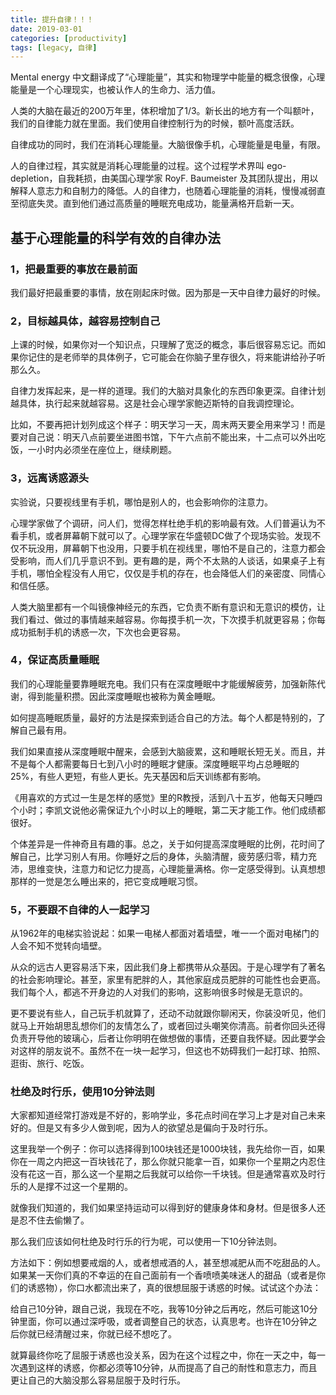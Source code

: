 ```yaml
---
title: 提升自律！！！
date: 2019-03-01
categories: [productivity]
tags: [legacy, 自律]
---
```


Mental energy 中文翻译成了“心理能量”，其实和物理学中能量的概念很像，心理能量是一个心理现实，也被认作人的生命力、活力值。

人类的大脑在最近的200万年里，体积增加了1/3。新长出的地方有一个叫额叶，我们的自律能力就在里面。我们使用自律控制行为的时候，额叶高度活跃。

自律成功的同时，我们在消耗心理能量。大脑很像手机，心理能量是电量，有限。

人的自律过程，其实就是消耗心理能量的过程。这个过程学术界叫 ego-depletion，自我耗损，由美国心理学家 RoyF. Baumeister 及其团队提出，用以解释人意志力和自制力的降低。人的自律力，也随着心理能量的消耗，慢慢减弱直至彻底失灵。直到他们通过高质量的睡眠充电成功，能量满格开启新一天。

## 基于心理能量的科学有效的自律办法

### 1，把最重要的事放在最前面

我们最好把最重要的事情，放在刚起床时做。因为那是一天中自律力最好的时候。

### 2，目标越具体，越容易控制自己

上课的时候，如果你对一个知识点，只理解了宽泛的概念，事后很容易忘记。而如果你记住的是老师举的具体例子，它可能会在你脑子里存很久，将来能讲给孙子听那么久。

自律力发挥起来，是一样的道理。我们的大脑对具象化的东西印象更深。自律计划越具体，执行起来就越容易。这是社会心理学家鲍迈斯特的自我调控理论。

比如，不要再把计划列成这个样子：明天学习一天，周末两天要全用来学习！而是要对自己说：明天八点前要坐进图书馆，下午六点前不能出来，十二点可以外出吃饭，一小时内必须坐在座位上，继续刷题。

### 3，远离诱惑源头

实验说，只要视线里有手机，哪怕是别人的，也会影响你的注意力。

心理学家做了个调研，问人们，觉得怎样杜绝手机的影响最有效。人们普遍认为不看手机，或者屏幕朝下就可以了。心理学家在华盛顿DC做了个现场实验。发现不仅不玩没用，屏幕朝下也没用，只要手机在视线里，哪怕不是自己的，注意力都会受影响，而人们几乎意识不到。更有趣的是，两个不太熟的人谈话，如果桌子上有手机，哪怕全程没有人用它，仅仅是手机的存在，也会降低人们的亲密度、同情心和信任感。

人类大脑里都有一个叫镜像神经元的东西，它负责不断有意识和无意识的模仿，让我们看过、做过的事情越来越容易。你每摸手机一次，下次摸手机就更容易；你每成功抵制手机的诱惑一次，下次也会更容易。

### 4，保证高质量睡眠

我们的心理能量要靠睡眠充电。我们只有在深度睡眠中才能缓解疲劳，加强新陈代谢，得到能量积攒。因此深度睡眠也被称为黄金睡眠。

如何提高睡眠质量，最好的方法是探索到适合自己的方法。每个人都是特别的，了解自己最有用。

我们如果直接从深度睡眠中醒来，会感到大脑疲累，这和睡眠长短无关。而且，并不是每个人都需要每日七到八小时的睡眠才健康。深度睡眠平均占总睡眠的25%，有些人更短，有些人更长。先天基因和后天训练都有影响。

《用喜欢的方式过一生是怎样的感觉》里的R教授，活到八十五岁，他每天只睡四个小时；李凯文说他必需保证九个小时以上的睡眠，第二天才能工作。他们成绩都很好。

个体差异是一件神奇且有趣的事。总之，关于如何提高深度睡眠的比例，花时间了解自己，比学习别人有用。你睡好之后的身体，头脑清醒，疲劳感归零，精力充沛，思维变快，注意力和记忆力提高，心理能量满格。你一定感受得到。认真想想那样的一觉是怎么睡出来的，把它变成睡眠习惯。

### 5，不要跟不自律的人一起学习

从1962年的电梯实验说起：如果一电梯人都面对着墙壁，唯一一个面对电梯门的人会不知不觉转向墙壁。

从众的远古人更容易活下来，因此我们身上都携带从众基因。于是心理学有了著名的社会影响理论。甚至，家里有肥胖的人，其他家庭成员肥胖的可能性也会更高。我们每个人，都逃不开身边的人对我们的影响，这影响很多时候是无意识的。

更不要说有些人，自己玩手机就算了，还动不动就跟你聊闲天，你装没听见，他们就马上开始胡思乱想你们的友情怎么了，或者回过头嘲笑你清高。前者你回头还得负责开导他的玻璃心，后者让你明明在做想做的事情，还要自我怀疑。因此要学会对这样的朋友说不。虽然不在一块一起学习，但这也不妨碍我们一起打球、拍照、逛街、旅行、吃饭。

### 杜绝及时行乐，使用10分钟法则

大家都知道经常打游戏是不好的，影响学业，多花点时间在学习上才是对自己未来好的。但是又有多少人做到呢，因为人的欲望总是偏向于及时行乐。

这里我举一个例子：你可以选择得到100块钱还是1000块钱，我先给你一百，如果你在一周之内把这一百块钱花了，那么你就只能拿一百，如果你一个星期之内忍住没有花这一百，那么这一个星期之后我就可以给你一千块钱。但是通常喜欢及时行乐的人是撑不过这一个星期的。

就像我们知道的，我们如果坚持运动可以得到好的健康身体和身材。但是很多人还是忍不住去偷懒了。

那么我们应该如何杜绝及时行乐的行为呢，可以使用一下10分钟法则。

方法如下：例如想要戒烟的人，或者想戒酒的人，甚至想减肥从而不吃甜品的人。如果某一天你们真的不幸运的在自己面前有一个香喷喷美味迷人的甜品（或者是你们的诱惑物），你口水都流出来了，真的很想屈服于诱惑的时候。试试这个办法：

给自己10分钟，跟自己说，我现在不吃，我等10分钟之后再吃，然后可能这10分钟里面，你可以通过深呼吸，或者调整自己的状态，认真思考。也许在10分钟之后你就已经清醒过来，你就已经不想吃了。

就算最终你吃了屈服于诱惑也没关系，因为在这个过程之中，你在一天之中，每一次遇到这样的诱惑，你都必须等10分钟，从而提高了自己的耐性和意志力，而且更让自己的大脑没那么容易屈服于及时行乐。


